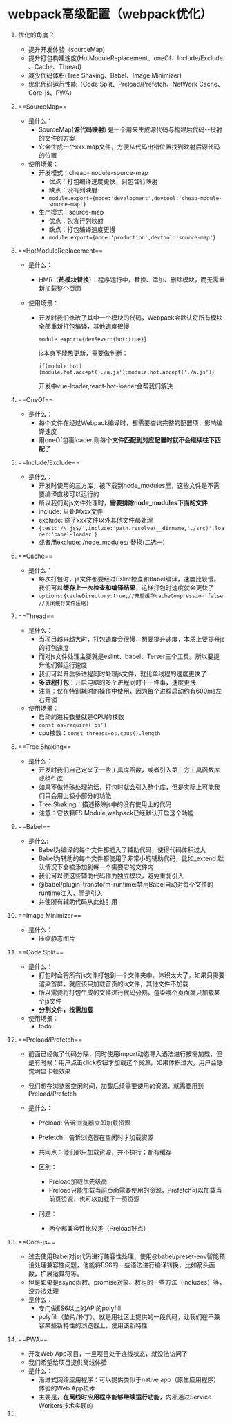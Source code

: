 # webpack高级配置（webpack优化）

1. 优化的角度？

   * 提升开发体验（sourceMap)
   * 提升打包构建速度(HotModuleReplacement、oneOf、Include/Exclude 、Cache、Thread)
   * 减少代码体积(Tree Shaking、Babel、Image Minimizer)
   * 优化代码运行性能（Code Split、Preload/Prefetch、NetWork Cache、Core-js、PWA）

2. ==SourceMap==

   * 是什么：
     * SourceMap(**源代码映射**) 是一个用来生成源代码与构建后代码--投射的文件的方案
     * 它会生成一个xxx.map文件，方便从代码出错位置找到映射后源代码的位置
   * 使用场景：
     * 开发模式：cheap-module-source-map
       * 优点：打包编译速度更快，只包含行映射
       * 缺点：没有列映射
       * `module.export={mode:'development',devtool:'cheap-module-source-map'}`
     * 生产模式：source-map
       * 优点：包含行列映射
       * 缺点：打包编译速度更慢
       * `module.export={mode:'production',devtool:'source-map'}`

3. ==HotModuleReplacement==

   * 是什么：

     * HMR（**热模块替换**）：程序运行中，替换、添加、删除模块，而无需重新加载整个页面

   * 使用场景：

     * 开发时我们修改了其中一个模块的代码，Webpack会默认将所有模块全部重新打包编译，其他速度很慢

       `module.export={devSever:{hot:true}}`

       js本身不能热更新，需要做判断：

       `if(module.hot){module.hot.accept('./a.js');module.hot.accept('./a.js')}`

       开发中vue-loader,react-hot-loader会帮我们解决

       

4. ==OneOf==

   * 是什么：
     * 每个文件在经过Webpack编译时，都需要查询完整的配置项，影响编译速度
     * 用oneOf包裹loader,则每个**文件匹配到对应配置时就不会继续往下匹配**了

5. ==Include/Exclude==

   * 是什么：
     * 开发时使用的三方库，被下载到node_modules里，这些文件是不需要编译直接可以运行的
     * 所以我们对js文件处理时，**需要排除node_modules下面的文件**
     * include: 只处理xxx文件
     * exclude: 除了xxx文件以外其他文件都处理
     * `{test:'/\.js$/',include:'path.resolve(__dirname,'./src)',loader:'babel-loader'}`
     * 或者用exclude: /node_modules/ 替换(二选一)

6. ==Cache==

   * 是什么：
     * 每次打包时，js文件都要经过Eslint检查和Babel编译，速度比较慢。我们可以**缓存上一次检查和编译结果**，这样打包时速度就会更快了
     * `options:{cacheDirectory:true,//开启缓存cacheCompression:false //关闭缓存文件压缩}`

7. ==Thread==

   * 是什么：
     * 当项目越来越大时，打包速度会很慢，想要提升速度，本质上要提升js的打包速度
     * 而对js文件处理主要就是eslint、babel、Terser三个工具。所以要提升他们得运行速度
     * 我们可以开启多进程同时处理js文件，就比单线程的速度更快了
     * **多进程打包**：开启电脑的多个进程同时干一件事，速度更快
     * 注意：仅在特别耗时的操作中使用，因为每个进程启动约有600ms左右开销
   * 使用场景：
     * 启动的进程数量就是CPU的核数
     * `const os=require('os')` 
     * cpu核数：`const threads=os.cpus().length`

8. ==Tree Shaking==

   * 是什么：
     * 开发时我们自己定义了一些工具库函数，或者引入第三方工具函数库或组件库
     * 如果不做特殊处理的话，打包时就会引入整个库，但是实际上可能我们只会用上极小部分的功能
     * Tree Shaking：描述移除js中的没有使用上的代码
     * 注意：它依赖ES Module,webpack已经默认开启这个功能

9. ==Babel==

   * 是什么:
     * Babel为编译的每个文件都插入了辅助代码，使得代码体积过大
     * Babel为辅助的每个文件都使用了非常小的辅助代码，比如_extend 默认情况下会被添加到每一个需要它的文件内
     * 我们可以使这些辅助代码作为独立模块，避免重复引入
     * @babel/plugin-transform-runtime:禁用Babel自动对每个文件的runtime注入，而是引入
     * 并使所有辅助代码从此处引用

10. ==Image Minimizer==

    * 是什么：
      * 压缩静态图片

11. ==Code Split==

    * 是什么：
      * 打包时会将所有js文件打包到一个文件夹中，体积太大了，如果只需要渲染首屏，就应该只加载首页的js文件，其他文件不加载
      * 所以需要将打包生成的文件进行代码分割，渲染哪个页面就只加载某个js文件
      * **分割文件，按需加载**
    * 使用场景：
      * todo
    
12. ==Preload/Prefetch==

    * 前面已经做了代码分隔，同时使用import动态导入语法进行按需加载，但是有时候：用户点击click按钮才加载这个资源，如果体积过大，用户会感觉明显卡顿效果

    * 我们想在浏览器空闲时间，加载后续需要使用的资源，就需要用到Preload/Prefetch

    * 是什么：

      * Preload: 告诉浏览器立即加载资源

      * Prefetch：告诉浏览器在空闲时才加载资源

      * 共同点：他们都只加载资源，并不执行；都有缓存

      * 区别：

        * Preload加载优先级高
        * Preload只能加载当前页面需要使用的资源，Prefetch可以加载当前页资源，也可以加载下一页资源

      * 问题：

        * 两个都兼容性比较差（Preload好点）

          

13. ==Core-js==

    * 过去使用Babel对js代码进行兼容性处理，使用@babel/preset-env智能预设处理兼容性问题，他能将ES6的一些语法进行编译转换，比如箭头函数，扩展运算符等。
    * 但是如果是async函数、promise对象、数组的一些方法（includes）等，没办法处理
    * 是什么：
      * 专门做ES6以上的API的polyfill
      * polyfill（垫片/补丁）。就是用社区上提供的一段代码，让我们在不兼容某些新特性的浏览器上，使用该新特性

14. ==PWA==

    * 开发Web App项目，一旦项目处于连线状态，就没法访问了
    * 我们希望给项目提供离线体验
    * 是什么：
      * 渐进式网络应用程序：可以提供类似于native app（原生应用程序）体验的Web App技术
      * 主要是，**在离线时应用程序能够继续运行功能**，内部通过Service Workers技术实现的

15. 

